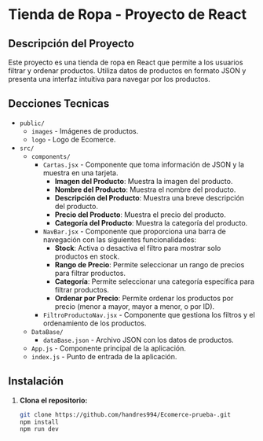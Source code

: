 # Tienda de Ropa - Proyecto de React

## Descripción del Proyecto
Este proyecto es una tienda de ropa en React que permite a los usuarios filtrar y ordenar productos. Utiliza datos de productos en formato JSON y presenta una interfaz intuitiva para navegar por los productos.

## Decciones Tecnicas

- `public/`
  - `images` - Imágenes de productos.
  - `logo` - Logo de Ecomerce.
- `src/`
  - `components/`
    - `Cartas.jsx` - Componente que toma información de JSON y la muestra en una tarjeta.
      - **Imagen del Producto**: Muestra la imagen del producto.
      - **Nombre del Producto**: Muestra el nombre del producto.
      - **Descripción del Producto**: Muestra una breve descripción del producto.
      - **Precio del Producto**: Muestra el precio del producto.
      - **Categoría del Producto**: Muestra la categoría del producto.
    - `NavBar.jsx` - Componente que proporciona una barra de navegación con las siguientes funcionalidades:
      - **Stock**: Activa o desactiva el filtro para mostrar solo productos en stock.
      - **Rango de Precio**: Permite seleccionar un rango de precios para filtrar productos.
      - **Categoría**: Permite seleccionar una categoría específica para filtrar productos.
      - **Ordenar por Precio**: Permite ordenar los productos por precio (menor a mayor, mayor a menor, o por ID).
    - `FiltroProductoNav.jsx` - Componente que gestiona los filtros y el ordenamiento de los productos.
  - `DataBase/`
    - `dataBase.json` - Archivo JSON con los datos de productos.
  - `App.js` - Componente principal de la aplicación.
  - `index.js` - Punto de entrada de la aplicación.

## Instalación

1. **Clona el repositorio:**

   ```bash
   git clone https://github.com/handres994/Ecomerce-prueba-.git
   npm install
   npm run dev


   





   
